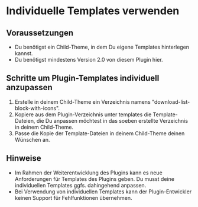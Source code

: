 # Individuelle Templates verwenden

## Voraussetzungen

* Du benötigst ein Child-Theme, in dem Du eigene Templates hinterlegen kannst.
* Du benötigst mindestens Version 2.0 von diesem Plugin hier.

## Schritte um Plugin-Templates individuell anzupassen

1. Erstelle in deinem Child-Theme ein Verzeichnis namens "download-list-block-with-icons".
2. Kopiere aus dem Plugin-Verzeichnis unter templates die Template-Dateien, die Du anpassen möchtest in das soeben erstellte Verzeichnis in deinem Child-Theme.
3. Passe die Kopie der Template-Dateien in deinem Child-Theme deinen Wünschen an.

## Hinweise

* Im Rahmen der Weiterentwicklung des Plugins kann es neue Anforderungen für Templates des Plugins geben. Du musst deine individuellen Templates ggfs. dahingehend anpassen.
* Bei Verwendung von individuellen Templates kann der Plugin-Entwickler keinen Support für Fehlfunktionen übernehmen.
